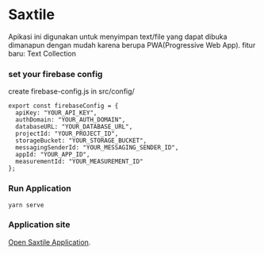# Saxtile
Apikasi ini digunakan untuk menyimpan text/file yang dapat dibuka dimanapun dengan mudah karena berupa PWA(Progressive Web App).
fitur baru: Text Collection

### set your firebase config
create firebase-config.js in src/config/

```
export const firebaseConfig = {
  apiKey: "YOUR_API_KEY",
  authDomain: "YOUR_AUTH_DOMAIN",
  databaseURL: "YOUR_DATABASE_URL",
  projectId: "YOUR_PROJECT_ID",
  storageBucket: "YOUR_STORAGE_BUCKET",
  messagingSenderId: "YOUR_MESSAGING_SENDER_ID",
  appId: "YOUR_APP_ID",
  measurementId: "YOUR_MEASUREMENT_ID"
};
```

### Run Application
```
yarn serve
```

### Application site
[Open Saxtile Application](https://hudadamar.github.io/saxtile).
